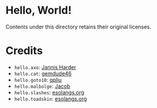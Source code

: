 # Hello, World!

Contents under this directory retains their original licenses.

# Credits

* `hello.axo`: [Jannis Harder](https://web.archive.org/web/20070613213109/http://www.harderweb.de/jix/langs/axo/_src/helloworld.axo)
* `hello.cat`: [gemdude46](https://github.com/gemdude46/unicat/blob/master/examples/hello_world.cat)
* `hello.goto10`: [qpliu](https://github.com/qpliu/esolang/blob/master/goto10/example/hello.goto10)
* `hello.malbolge`: [Jacob](http://codegolf.stackexchange.com/a/55656)
* `hello.slashes`: [esolangs.org](https://esolangs.org/wiki////)
* `hello.toadskin`: [esolangs.org](https://esolangs.org/wiki/Hello_world_program_in_esoteric_languages#Toadskin)